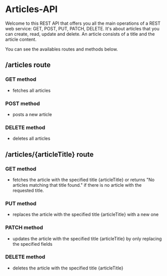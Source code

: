 # Articles-API

Welcome to this REST API that offers you all the main operations of a REST web service: GET, POST, PUT, PATCH, DELETE.
It's about articles that you can create, read, update and delete. An article consists of a title and the article content.

You can see the availables routes and methods below.

## /articles route

### GET method
- fetches all articles

### POST method
- posts a new article

### DELETE method
- deletes all articles

## /articles/{articleTitle} route

### GET method
- fetches the article with the specified title {articleTitle} or returns "No articles matching that title found." if there is no article with the requested title.

### PUT method
- replaces the article with the specified title {articleTitle} with a new one

### PATCH method
- updates the article with the specified title {articleTitle} by only replacing the specified fields

### DELETE method
- deletes the article with the specified title {articleTitle}
